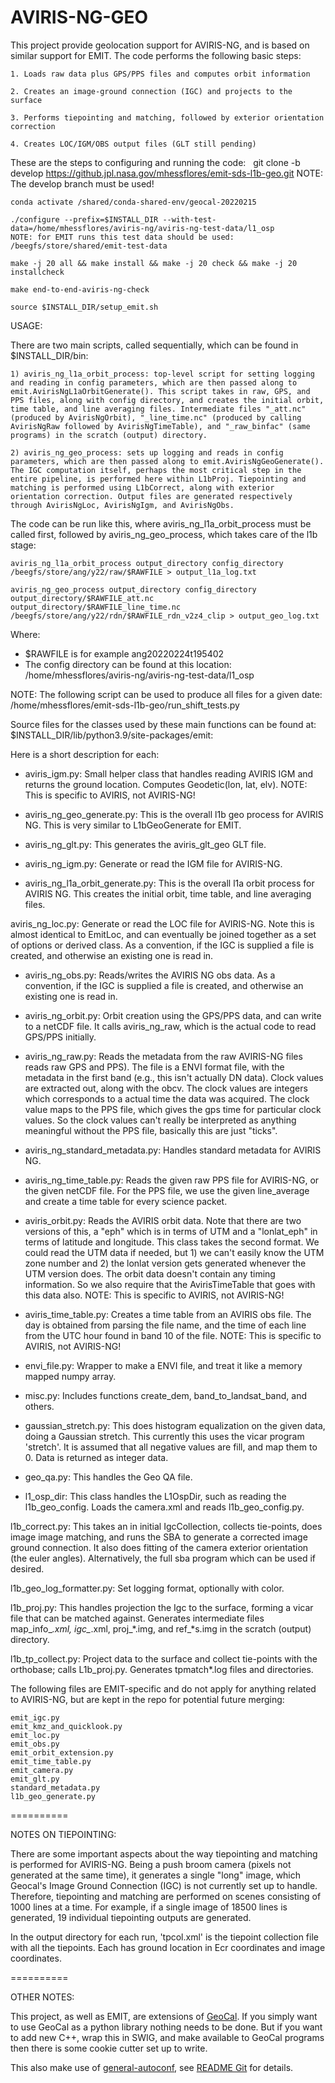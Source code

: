 # AVIRIS-NG-GEO

This project provide geolocation support for AVIRIS-NG, and is based on similar support for EMIT. The code performs the following basic steps:

	1. Loads raw data plus GPS/PPS files and computes orbit information

	2. Creates an image-ground connection (IGC) and projects to the surface

	3. Performs tiepointing and matching, followed by exterior orientation correction

	4. Creates LOC/IGM/OBS output files (GLT still pending)

These are the steps to configuring and running the code:
 
	git clone -b develop https://github.jpl.nasa.gov/mhessflores/emit-sds-l1b-geo.git 
	NOTE: The develop branch must be used!

	conda activate /shared/conda-shared-env/geocal-20220215

	./configure --prefix=$INSTALL_DIR --with-test-data=/home/mhessflores/aviris-ng/aviris-ng-test-data/l1_osp 
	NOTE: for EMIT runs this test data should be used: /beegfs/store/shared/emit-test-data 

	make -j 20 all && make install && make -j 20 check && make -j 20 installcheck

	make end-to-end-aviris-ng-check

	source $INSTALL_DIR/setup_emit.sh

USAGE:

There are two main scripts, called sequentially, which can be found in $INSTALL_DIR/bin:

	1) aviris_ng_l1a_orbit_process: top-level script for setting logging and reading in config parameters, which are then passed along to emit.AvirisNgL1aOrbitGenerate(). This script takes in raw, GPS, and PPS files, along with config directory, and creates the initial orbit, time table, and line averaging files. Intermediate files "_att.nc" (produced by AvirisNgOrbit), "_line_time.nc" (produced by calling AvirisNgRaw followed by AvirisNgTimeTable), and "_raw_binfac" (same programs) in the scratch (output) directory.

	2) aviris_ng_geo_process: sets up logging and reads in config parameters, which are then passed along to emit.AvirisNgGeoGenerate(). The IGC computation itself, perhaps the most critical step in the entire pipeline, is performed here within L1bProj. Tiepointing and matching is performed using L1bCorrect, along with exterior orientation correction. Output files are generated respectively through AvirisNgLoc, AvirisNgIgm, and AvirisNgObs. 

The code can be run like this, where aviris_ng_l1a_orbit_process must be called first, followed by aviris_ng_geo_process, which takes care of the l1b stage:

	aviris_ng_l1a_orbit_process output_directory config_directory /beegfs/store/ang/y22/raw/$RAWFILE > output_l1a_log.txt

	aviris_ng_geo_process output_directory config_directory output_directory/$RAWFILE_att.nc output_directory/$RAWFILE_line_time.nc /beegfs/store/ang/y22/rdn/$RAWFILE_rdn_v2z4_clip > output_geo_log.txt

Where:

 - $RAWFILE is for example ang20220224t195402
 - The config directory can be found at this location:
	/home/mhessflores/aviris-ng/aviris-ng-test-data/l1_osp

NOTE: The following script can be used to produce all files for a given date:
	/home/mhessflores/emit-sds-l1b-geo/run_shift_tests.py

Source files for the classes used by these main functions can be found at:
	$INSTALL_DIR/lib/python3.9/site-packages/emit:

Here is a short description for each:

 - aviris_igm.py: Small helper class that handles reading AVIRIS IGM and returns the ground location. Computes Geodetic(lon, lat, elv).
NOTE: This is specific to AVIRIS, not AVIRIS-NG!

 - aviris_ng_geo_generate.py: This is the overall l1b geo process for AVIRIS NG. This is very similar to L1bGeoGenerate for EMIT. 

 - aviris_ng_glt.py: This generates the aviris_glt_geo GLT file.               

 - aviris_ng_igm.py: Generate or read the IGM file for AVIRIS-NG.              

 - aviris_ng_l1a_orbit_generate.py: This is the overall l1a orbit process for AVIRIS NG. This creates the initial orbit, time table, and line averaging files.

aviris_ng_loc.py: Generate or read the LOC file for AVIRIS-NG. Note this is almost identical to EmitLoc, and can eventually be joined together as a set of options or derived class. As a convention, if the IGC is supplied a file is created, and otherwise an existing one is read in.           

 - aviris_ng_obs.py: Reads/writes the AVIRIS NG obs data. As a convention, if the IGC is supplied a file is created, and otherwise an existing one is read in.           

 - aviris_ng_orbit.py: Orbit creation using the GPS/PPS data, and can write to a netCDF file. It calls aviris_ng_raw, which is the actual code to read GPS/PPS initially.     

 - aviris_ng_raw.py: Reads the metadata from the raw AVIRIS-NG files reads raw GPS and PPS). The file is a ENVI format file, with the metadata in the first band (e.g., this isn't actually DN data). Clock values are extracted out, along with the obcv. The clock values are integers which corresponds to a actual time the data was acquired. The clock value maps to the PPS file, which gives the gps time for particular clock values. So the clock values can't really be interpreted as anything meaningful without the PPS file, basically this are just "ticks".      

 - aviris_ng_standard_metadata.py: Handles standard metadata for AVIRIS NG.

 - aviris_ng_time_table.py: Reads the given raw PPS file for AVIRIS-NG, or the given netCDF file. For the PPS file, we use the given line_average and create a time table for every science packet.

 - aviris_orbit.py: Reads the AVIRIS orbit data. Note that there are two versions of this, a "eph" which is in terms of UTM and a "lonlat_eph" in terms of latitude and longitude. This class takes the second format. We could read the UTM data if needed, but 1) we can't easily know the UTM zone number and 2) the lonlat version gets generated whenever the UTM version does. The orbit data doesn't contain any timing information. So we also require that the AvirisTimeTable that goes with this data also.
NOTE: This is specific to AVIRIS, not AVIRIS-NG!

 - aviris_time_table.py: Creates a time table from an AVIRIS obs file. The day is obtained from parsing the file name, and the time of each line from the UTC hour found in band 10 of the file. 
NOTE: This is specific to AVIRIS, not AVIRIS-NG!

 - envi_file.py: Wrapper to make a ENVI file, and treat it like a memory mapped numpy array.

 - misc.py: Includes functions create_dem, band_to_landsat_band, and others.

 - gaussian_stretch.py: This does histogram equalization on the given data, doing a Gaussian stretch. This currently this uses the vicar program 'stretch'. It is assumed that all negative values are fill, and map them to 0. Data is returned as integer data.

 - geo_qa.py: This handles the Geo QA file.

 - l1_osp_dir: This class handles the L1OspDir, such as reading the l1b_geo_config. Loads the camera.xml and reads l1b_geo_config.py.

l1b_correct.py: This takes an in initial IgcCollection, collects tie-points, does image image matching, and runs the SBA to generate a corrected image ground connection. It also does fitting of the camera exterior orientation (the euler angles). Alternatively, the full sba program which can be used if desired.

l1b_geo_log_formatter.py: Set logging format, optionally with color.

l1b_proj.py: This handles projection the Igc to the surface, forming a vicar file that can be matched against. Generates intermediate files map_info_*.xml, igc_*.xml, proj_*.img, and ref_*s.img in the scratch (output) directory.

l1b_tp_collect.py: Project data to the surface and collect tie-points with the orthobase; calls L1b_proj.py. Generates tpmatch*.log files and directories. 

The following files are EMIT-specific and do not apply for anything related to AVIRIS-NG, but are kept in the repo for potential future merging:

	emit_igc.py	
	emit_kmz_and_quicklook.py
	emit_loc.py
	emit_obs.py
	emit_orbit_extension.py
	emit_time_table.py
	emit_camera.py                   
	emit_glt.py                      
	standard_metadata.py
	l1b_geo_generate.py

==========

NOTES ON TIEPOINTING:

There are some important aspects about the way tiepointing and matching is performed for AVIRIS-NG. Being a push broom camera (pixels not generated at the same time), it generates a single "long" image, which Geocal's Image Ground Connection (IGC) is not currently set up to handle. Therefore, tiepointing and matching are performed on scenes consisting of 1000 lines at a time. For example, if a single image of 18500 lines is generated, 19 individual tiepointing outputs are generated. 

In the output directory for each run, 'tpcol.xml' is the tiepoint collection file with all the tiepoints. Each has ground location in Ecr coordinates and image coordinates.

==========

OTHER NOTES:

This project, as well as EMIT, are extensions of [GeoCal](https://github.jpl.nasa.gov/Cartography/geocal). If you simply want to use GeoCal as a python library nothing needs to be done. But if you
want to add new C++, wrap this in SWIG, and make available to GeoCal programs then there is some cookie cutter set up to write.

This also make use of [general-autoconf](https://github.jpl.nasa.gov/Cartography/general-autoconf), see [README Git](README.git) for details.



